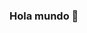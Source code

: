 ### Hola mundo  👋

<!--
**abidjessr/abidjessr** is a ✨ _special_ ✨ repository because its `README.md` (this file) appears on your GitHub profile.

Here are some ideas to get you started:

- 🌱 Actualmente estoy aprendiendo programacion web
- 😄 hi
- cq 222
-->
